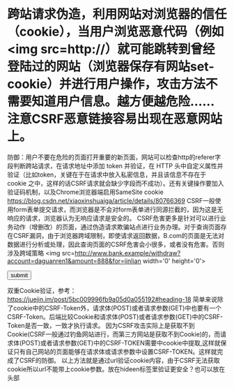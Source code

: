 # 跨站请求伪造，利用网站对浏览器的信任（cookie），当用户浏览恶意代码（例如<img src=http://）就可能跳转到曾经登陆过的网站（浏览器保存有网站set-cookie）并进行用户操作，攻击方法不需要知道用户信息。越方便越危险……注意CSRF恶意链接容易出现在恶意网站上。
防御：用户不要在危险的页面打开重要的新页面，网站可以检查http的referer字段判断跨站请求，在请求地址中添加 token 并验证，在 HTTP 头中自定义属性并验证（比如token，关键在于在请求中放入私密信息，并且该信息不存在于 cookie 之中，这样的话CSRF请求就会缺少字段而不成功）。还有关键操作要加入验证码机制，以及Chrome浏览器端启用SameSite cookie
https://blog.csdn.net/xiaoxinshuaiga/article/details/80766369
CSRF一般使用form表单提交请求，而浏览器是不会对form表单进行同源拦截的，因为这是无响应的请求，浏览器认为无响应请求是安全的。
CSRF危害更多是针对可以进行业务动作（增删改）的页面，通过伪造请求欺骗站点进行业务办理。对于查询页面存在CSRF漏洞，由于浏览器跨域限制，即使请求返回数据，B.com的页面是无法对数据进行分析或处理，因此查询页面的CSRF危害会小很多，或者没有危害。否则涉及跨域策略
 <img src=http://www.bank.example/withdraw?account=daguanren1&amount=888&for=jinlian width='0' height='0'>


<iframe style="display:none" name="csrf-frame"></iframe>
<form method='POST' action='http://www.bank.example/withdraw' target="csrf-frame" id="csrf-form">
  <input type='hidden' name='account' value='daguanren1'>
  <input type='hidden' name='amount' value='888'>
  <input type='hidden' name='for' value='jinlian'>
  <input type='submit' value='submit'>
</form>
<script>document.getElementById("csrf-form").submit()</script>

双重Cookie验证，参考：https://juejin.im/post/5bc009996fb9a05d0a055192#heading-18 简单来说除了cookie中的CSRF-Token外，请求体(POST)或者请求参数(GET)中也要有一个CSRF-Token。后端比较Cookie和请求体(POST)或者请求参数(GET)中的CSRF-Token是否一致，一致才执行请求。 因为CSRF攻击实际上是获取不到Cookie(CSRF一般通过钓鱼网站进行，而第三方网站是获取不到Cookie)的，而请求体(POST)或者请求参数(GET)中的CSRF-TOKEN需要中cookie中提取,这样就保证只有自己网站的页面能够在请求体或请求参数中设置CSRF-TOKEN。这样就完成了CSRF的防御。 
以上方法就是通过url验证cookie内容，由于CSRF无法获取cookie所以url不能带上cookie参数。放在hideen标签里验证更安全？也可以放在头部